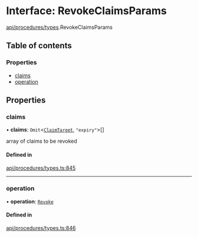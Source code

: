 # Interface: RevokeClaimsParams

[api/procedures/types](../wiki/api.procedures.types).RevokeClaimsParams

## Table of contents

### Properties

- [claims](../wiki/api.procedures.types.RevokeClaimsParams#claims)
- [operation](../wiki/api.procedures.types.RevokeClaimsParams#operation)

## Properties

### claims

• **claims**: `Omit`\<[`ClaimTarget`](../wiki/api.entities.types.ClaimTarget), ``"expiry"``\>[]

array of claims to be revoked

#### Defined in

[api/procedures/types.ts:845](https://github.com/PolymeshAssociation/polymesh-sdk/blob/f8a937f04/src/api/procedures/types.ts#L845)

___

### operation

• **operation**: [`Revoke`](../wiki/api.procedures.types.ClaimOperation#revoke)

#### Defined in

[api/procedures/types.ts:846](https://github.com/PolymeshAssociation/polymesh-sdk/blob/f8a937f04/src/api/procedures/types.ts#L846)
